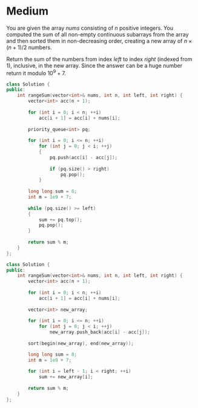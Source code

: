 # Medium

You are given the array $nums$ consisting of $n$ positive integers. You computed the sum of all non-empty continuous subarrays from the array and then sorted them in non-decreasing order, creating a new array of $n \times (n + 1) / 2$ numbers.

Return the sum of the numbers from index $left$ to index $right$ (indexed from 1), inclusive, in the new array. Since the answer can be a huge number return it modulo $10^9 + 7$.

```cpp
class Solution {
public:
    int rangeSum(vector<int>& nums, int n, int left, int right) {
        vector<int> acc(n + 1);
        
        for (int i = 0; i < n; ++i)
            acc[i + 1] = acc[i] + nums[i];
        
        priority_queue<int> pq;
        
        for (int i = 0; i <= n; ++i)
            for (int j = 0; j < i; ++j)
            {
                pq.push(acc[i] - acc[j]);
                
                if (pq.size() > right)
                    pq.pop();
            }
        
        long long sum = 0;
        int m = 1e9 + 7;
        
        while (pq.size() >= left)
        {
            sum += pq.top();
            pq.pop();
        }
        
        return sum % m;
    }
};
```

```cpp
class Solution {
public:
    int rangeSum(vector<int>& nums, int n, int left, int right) {
        vector<int> acc(n + 1);
        
        for (int i = 0; i < n; ++i)
            acc[i + 1] = acc[i] + nums[i];
        
        vector<int> new_array;
        
        for (int i = 0; i <= n; ++i)
            for (int j = 0; j < i; ++j)
                new_array.push_back(acc[i] - acc[j]);
        
        sort(begin(new_array), end(new_array));

        long long sum = 0;
        int m = 1e9 + 7;
        
        for (int i = left - 1; i < right; ++i)
            sum += new_array[i];
        
        return sum % m;
    }
};
```
